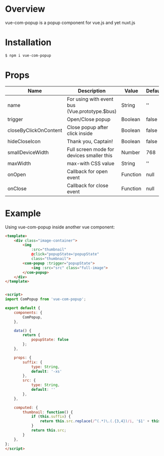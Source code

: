 # Overview
vue-com-popup is a popup component for vue.js and yet nuxt.js

# Installation
```bash
$ npm i vue-com-popup
```

# Props
| Name                  | Description                                                      | Value                  | Default  |
|-----------------------|------------------------------------------------------------------|------------------------|----------|
| name                  | For using with event bus (Vue.prototype.$bus)                    | String                 | ''       |
| trigger               | Open/Close popup                                                 | Boolean                | false    |
| closeByClickOnContent | Close popup after click inside                                   | Boolean                | false    |
| hideCloseIcon         | Thank you, Captain!                                              | Boolean                | false    |
| smallDeviceWidth      | Full screen mode for devices smaller this                        | Number                 | 768      |
| maxWidth              | max-with CSS value                                               | String                 | ''       |
| onOpen                | Callback for open event                                          | Function               | null     |
| onClose               | Callback for close event                                         | Function               | null     |


# Example
Using vue-com-popup inside another vue component:
```html
<template>
    <div class="image-container">
        <img
            :src="thumbnail"
            @click="popupState=!popupState"
            class="thumbnail">
        <com-popup :trigger="popupState">
            <img :src="src" class="full-image">
        </com-popup>
    </div>
</template>


<script>
import ComPopup from 'vue-com-popup';

export default {
    components: {
        ComPopup,
    },

    data() {
        return {
            popupState: false
        };
    },

    props: {
        suffix: {
            type: String,
            default: '-xs'
        },
        src: {
            type: String,
            default: ''
        },
    },

    computed: {
        thumbnail: function() {
            if (this.suffix) {
                return this.src.replace(/^(.*)\.(.{3,4})/i, '$1' + this.suffix + '.$2');
            }
            return this.src;
        }
    },
};
</script>
```
